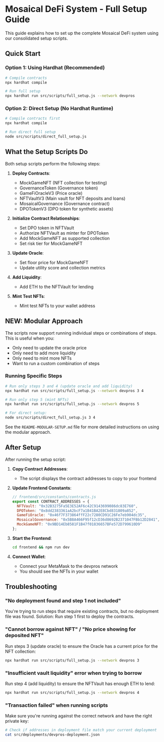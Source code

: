 # Mosaical DeFi System - Full Setup Guide

This guide explains how to set up the complete Mosaical DeFi system using our consolidated setup scripts.

## Quick Start

### Option 1: Using Hardhat (Recommended)

```bash
# Compile contracts
npx hardhat compile

# Run full setup
npx hardhat run src/scripts/full_setup.js --network devpros
```

### Option 2: Direct Setup (No Hardhat Runtime)

```bash
# Compile contracts first
npx hardhat compile

# Run direct full setup
node src/scripts/direct_full_setup.js
```

## What the Setup Scripts Do

Both setup scripts perform the following steps:

1. **Deploy Contracts**:
   - MockGameNFT (NFT collection for testing)
   - GovernanceToken (Governance token)
   - GameFiOracleV3 (Price oracle)
   - NFTVaultV3 (Main vault for NFT deposits and loans)
   - MosaicalGovernance (Governance contract)
   - DPOTokenV3 (DPO token for synthetic assets)

2. **Initialize Contract Relationships**:
   - Set DPO token in NFTVault
   - Authorize NFTVault as minter for DPOToken
   - Add MockGameNFT as supported collection
   - Set risk tier for MockGameNFT

3. **Update Oracle**:
   - Set floor price for MockGameNFT
   - Update utility score and collection metrics

4. **Add Liquidity**:
   - Add ETH to the NFTVault for lending

5. **Mint Test NFTs**:
   - Mint test NFTs to your wallet address

## NEW: Modular Approach

The scripts now support running individual steps or combinations of steps. This is useful when you:

- Only need to update the oracle price
- Only need to add more liquidity
- Only need to mint more NFTs
- Want to run a custom combination of steps

### Running Specific Steps

```bash
# Run only steps 3 and 4 (update oracle and add liquidity)
npx hardhat run src/scripts/full_setup.js --network devpros 3 4

# Run only step 5 (mint NFTs)
npx hardhat run src/scripts/full_setup.js --network devpros 5

# For direct setup:
node src/scripts/direct_full_setup.js 3 4
```

See the `README-MODULAR-SETUP.md` file for more detailed instructions on using the modular approach.

## After Setup

After running the setup script:

1. **Copy Contract Addresses**:
   - The script displays the contract addresses to copy to your frontend

2. **Update Frontend Constants**:
   ```javascript
   // frontend/src/constants/contracts.js
   export const CONTRACT_ADDRESSES = {
     NFTVault: "0x32B3275Fa5E3E52AF6c42C9143699086dc83E760",
     DPOToken: "0x8dd2383361aA2bcF7a1B41BA2E8Cbd831809a852",
     GameFiOracle: "0x46f7F373864ffF22c7280CD91C26Fe7eb904dc35",
     MosaicalGovernance: "0x5B8A466F95f12cD36d8692B2371047FBb12D2841",
     MockGameNFT: "0x9BD14Eb8581F1B47f01836657BFe572D799610D9"
   };
   ```

3. **Start the Frontend**:
   ```bash
   cd frontend && npm run dev
   ```

4. **Connect Wallet**:
   - Connect your MetaMask to the devpros network
   - You should see the NFTs in your wallet

## Troubleshooting

### "No deployment found and step 1 not included"

You're trying to run steps that require existing contracts, but no deployment file was found.
Solution: Run step 1 first to deploy the contracts.

### "Cannot borrow against NFT" / "No price showing for deposited NFT"

Run steps 3 (update oracle) to ensure the Oracle has a current price for the NFT collection:

```bash
npx hardhat run src/scripts/full_setup.js --network devpros 3
```

### "Insufficient vault liquidity" error when trying to borrow

Run step 4 (add liquidity) to ensure the NFTVault has enough ETH to lend:

```bash
npx hardhat run src/scripts/full_setup.js --network devpros 4
```

### "Transaction failed" when running scripts

Make sure you're running against the correct network and have the right private key:
```bash
# Check if addresses in deployment file match your current deployment
cat src/deployments/devpros-deployment.json
``` 